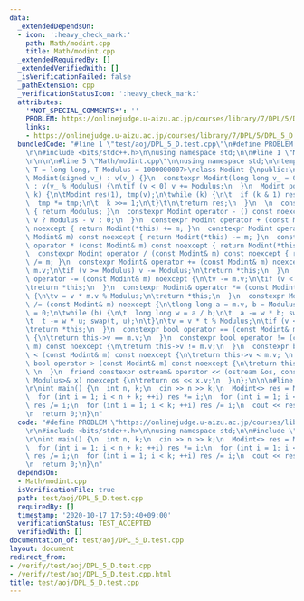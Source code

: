 ```yaml
---
data:
  _extendedDependsOn:
  - icon: ':heavy_check_mark:'
    path: Math/modint.cpp
    title: Math/modint.cpp
  _extendedRequiredBy: []
  _extendedVerifiedWith: []
  _isVerificationFailed: false
  _pathExtension: cpp
  _verificationStatusIcon: ':heavy_check_mark:'
  attributes:
    '*NOT_SPECIAL_COMMENTS*': ''
    PROBLEM: https://onlinejudge.u-aizu.ac.jp/courses/library/7/DPL/5/DPL_5_D
    links:
    - https://onlinejudge.u-aizu.ac.jp/courses/library/7/DPL/5/DPL_5_D
  bundledCode: "#line 1 \"test/aoj/DPL_5_D.test.cpp\"\n#define PROBLEM \"https://onlinejudge.u-aizu.ac.jp/courses/library/7/DPL/5/DPL_5_D\"\
    \n\n#include <bits/stdc++.h>\n\nusing namespace std;\n\n#line 1 \"Math/modint.cpp\"\
    \n\n\n\n#line 5 \"Math/modint.cpp\"\n\nusing namespace std;\n\ntemplate<typename\
    \ T = long long, T Modulus = 1000000007>\nclass Modint {\npublic:\n  T v;\n  constexpr\
    \ Modint(signed v_) : v(v_) {}\n  constexpr Modint(long long v_ = 0) noexcept\
    \ : v(v_ % Modulus) {\n\tif (v < 0) v += Modulus;\n  }\n  Modint pow (long long\
    \ k) {\n\tModint res(1), tmp(v);\n\twhile (k) {\n\t  if (k & 1) res *= tmp;\n\t\
    \  tmp *= tmp;\n\t  k >>= 1;\n\t}\t\n\treturn res;\n  }\n  \n  constexpr int getMod()\
    \ { return Modulus; }\n  constexpr Modint operator - () const noexcept {\n\treturn\
    \ v ? Modulus - v : 0;\n  }\n  constexpr Modint operator + (const Modint& m) const\
    \ noexcept { return Modint(*this) += m; }\n  constexpr Modint operator - (const\
    \ Modint& m) const noexcept { return Modint(*this) -= m; }\n  constexpr Modint\
    \ operator * (const Modint& m) const noexcept { return Modint(*this) *= m; }\n\
    \  constexpr Modint operator / (const Modint& m) const noexcept { return Modint(*this)\
    \ /= m; }\n  constexpr Modint& operator += (const Modint& m) noexcept {\n\tv +=\
    \ m.v;\n\tif (v >= Modulus) v -= Modulus;\n\treturn *this;\n  }\n  constexpr Modint&\
    \ operator -= (const Modint& m) noexcept {\n\tv -= m.v;\n\tif (v < 0) v += Modulus;\n\
    \treturn *this;\n  }\n  constexpr Modint& operator *= (const Modint& m) noexcept\
    \ {\n\tv = v * m.v % Modulus;\n\treturn *this;\n  }\n  constexpr Modint& operator\
    \ /= (const Modint& m) noexcept {\n\tlong long a = m.v, b = Modulus, t = 1, u\
    \ = 0;\n\twhile (b) {\n\t  long long w = a / b;\n\t  a -= w * b; swap(a, b);\n\
    \t  t -= w * u; swap(t, u);\n\t}\n\tv = v * t % Modulus;\n\tif (v < 0) v += Modulus;\n\
    \treturn *this;\n  }\n  constexpr bool operator == (const Modint& m) const noexcept\
    \ {\n\treturn this->v == m.v;\n  }\n  constexpr bool operator != (const Modint&\
    \ m) const noexcept {\n\treturn this->v != m.v;\n  }\n  constexpr bool operator\
    \ < (const Modint& m) const noexcept {\n\treturn this->v < m.v; \n  }\n  constexpr\
    \ bool operator > (const Modint& m) const noexcept {\n\treturn this->v > m.v;\
    \ \n  }\n  friend constexpr ostream& operator << (ostream &os, const Modint<T,\
    \ Modulus>& x) noexcept {\n\treturn os << x.v;\n  }\n};\n\n\n#line 8 \"test/aoj/DPL_5_D.test.cpp\"\
    \n\nint main() {\n  int n, k;\n  cin >> n >> k;\n  Modint<> res = Modint<>(1);\n\
    \  for (int i = 1; i < n + k; ++i) res *= i;\n  for (int i = 1; i < n + 1; ++i)\
    \ res /= i;\n  for (int i = 1; i < k; ++i) res /= i;\n  cout << res << endl;\n\
    \n  return 0;\n}\n"
  code: "#define PROBLEM \"https://onlinejudge.u-aizu.ac.jp/courses/library/7/DPL/5/DPL_5_D\"\
    \n\n#include <bits/stdc++.h>\n\nusing namespace std;\n\n#include \"../../Math/modint.cpp\"\
    \n\nint main() {\n  int n, k;\n  cin >> n >> k;\n  Modint<> res = Modint<>(1);\n\
    \  for (int i = 1; i < n + k; ++i) res *= i;\n  for (int i = 1; i < n + 1; ++i)\
    \ res /= i;\n  for (int i = 1; i < k; ++i) res /= i;\n  cout << res << endl;\n\
    \n  return 0;\n}\n"
  dependsOn:
  - Math/modint.cpp
  isVerificationFile: true
  path: test/aoj/DPL_5_D.test.cpp
  requiredBy: []
  timestamp: '2020-10-17 17:50:40+09:00'
  verificationStatus: TEST_ACCEPTED
  verifiedWith: []
documentation_of: test/aoj/DPL_5_D.test.cpp
layout: document
redirect_from:
- /verify/test/aoj/DPL_5_D.test.cpp
- /verify/test/aoj/DPL_5_D.test.cpp.html
title: test/aoj/DPL_5_D.test.cpp
---
```

